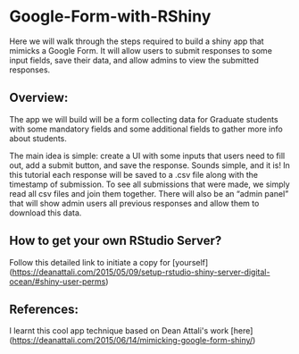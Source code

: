 # Google-Form-with-RShiny
Here we will walk through the steps required to build a shiny app that mimicks a Google Form. It will allow users to submit responses to some input fields, save their data, and allow admins to view the submitted responses.

## Overview:
The app we will build will be a form collecting data for Graduate students with some mandatory fields and some additional fields to gather more info about students.

The main idea is simple: create a UI with some inputs that users need to fill out, add a submit button, and save the response. Sounds simple, and it is! In this tutorial each response will be saved to a .csv file along with the timestamp of submission. To see all submissions that were made, we simply read all csv files and join them together. There will also be an “admin panel” that will show admin users all previous responses and allow them to download this data.

## How to get your own RStudio Server?
Follow this detailed link to initiate a copy for [yourself] (https://deanattali.com/2015/05/09/setup-rstudio-shiny-server-digital-ocean/#shiny-user-perms)

## References:
I learnt this cool app technique based on Dean Attali's work [here] (https://deanattali.com/2015/06/14/mimicking-google-form-shiny/)
